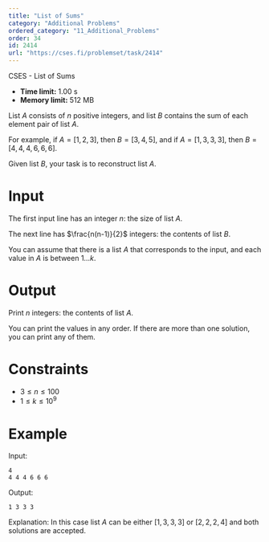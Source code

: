 ```yaml
---
title: "List of Sums"
category: "Additional Problems"
ordered_category: "11_Additional_Problems"
order: 34
id: 2414
url: "https://cses.fi/problemset/task/2414"
---
```


CSES - List of Sums

  * **Time limit:** 1.00 s
  * **Memory limit:** 512 MB

List $A$ consists of $n$ positive integers, and list $B$ contains the sum of
each element pair of list $A$.

For example, if $A=[1,2,3]$, then $B=[3,4,5]$, and if $A=[1,3,3,3]$, then
$B=[4,4,4,6,6,6]$.

Given list $B$, your task is to reconstruct list $A$.

# Input

The first input line has an integer $n$: the size of list $A$.

The next line has $\frac{n(n-1)}{2}$ integers: the contents of list $B$.

You can assume that there is a list $A$ that corresponds to the input, and
each value in $A$ is between $1 \dots k$.

# Output

Print $n$ integers: the contents of list $A$.

You can print the values in any order. If there are more than one solution,
you can print any of them.

# Constraints

  * $3 \le n \le 100$
  * $1 \le k \le 10^9$

# Example

Input:

    
    
    4
    4 4 4 6 6 6
    

Output:

    
    
    1 3 3 3
    

Explanation: In this case list $A$ can be either $[1,3,3,3]$ or $[2,2,2,4]$
and both solutions are accepted.


